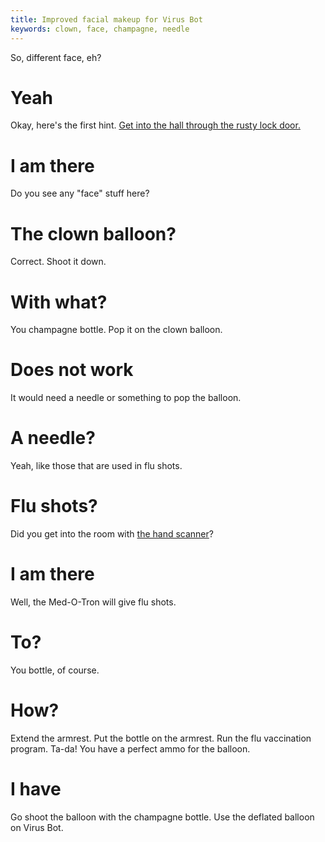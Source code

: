 ```yaml
---
title: Improved facial makeup for Virus Bot
keywords: clown, face, champagne, needle
---
```


So, different face, eh?

# Yeah
Okay, here's the first hint. [Get into the hall through the rusty lock door.](010-hall.md)

# I am there
Do you see any "face" stuff here?

# The clown balloon?
Correct. Shoot it down.

# With what?
You champagne bottle. Pop it on the clown balloon.

# Does not work
It would need a needle or something to pop the balloon.

# A needle?
Yeah, like those that are used in flu shots.

# Flu shots?
Did you get into the room with [the hand scanner](020-hand-scanner.md)?

# I am there
Well, the Med-O-Tron will give flu shots.

# To?
You bottle, of course.

# How?
Extend the armrest. Put the bottle on the armrest. Run the flu vaccination program. Ta-da! You have a perfect ammo for the balloon.

# I have
Go shoot the balloon with the champagne bottle. Use the deflated balloon on Virus Bot.
